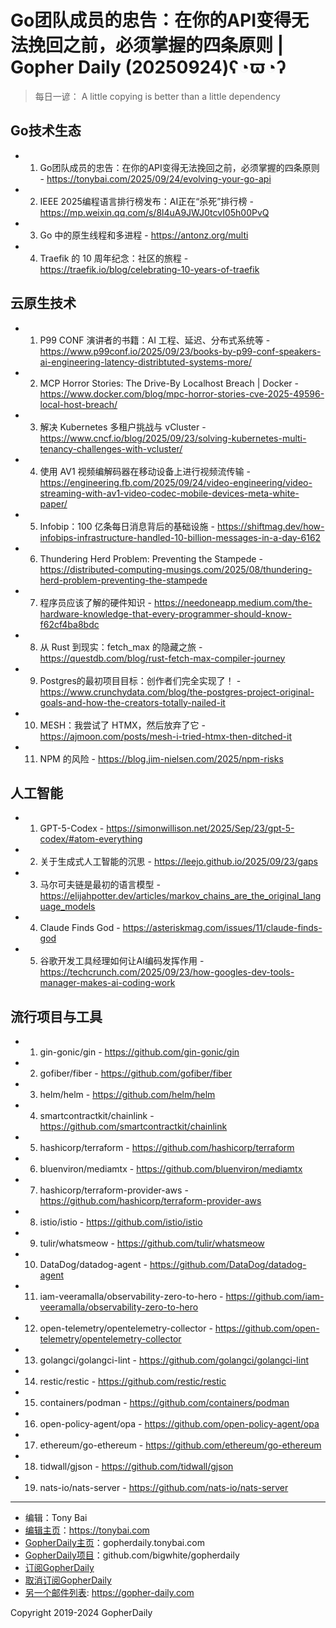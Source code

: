 # Go团队成员的忠告：在你的API变得无法挽回之前，必须掌握的四条原则 | Gopher Daily (20250924)ʕ◔ϖ◔ʔ

>每日一谚： A little copying is better than a little dependency

## Go技术生态


- 1. Go团队成员的忠告：在你的API变得无法挽回之前，必须掌握的四条原则 - https://tonybai.com/2025/09/24/evolving-your-go-api

- 2. IEEE 2025编程语言排行榜发布：AI正在“杀死”排行榜 - https://mp.weixin.qq.com/s/8l4uA9JWJ0tcvI05h00PvQ

- 3. Go 中的原生线程和多进程 - https://antonz.org/multi

- 4. Traefik 的 10 周年纪念：社区的旅程 - https://traefik.io/blog/celebrating-10-years-of-traefik


## 云原生技术


- 1. P99 CONF 演讲者的书籍：AI 工程、延迟、分布式系统等 - https://www.p99conf.io/2025/09/23/books-by-p99-conf-speakers-ai-engineering-latency-distribtuted-systems-more/

- 2. MCP Horror Stories: The Drive-By Localhost Breach | Docker - https://www.docker.com/blog/mpc-horror-stories-cve-2025-49596-local-host-breach/

- 3. 解决 Kubernetes 多租户挑战与 vCluster - https://www.cncf.io/blog/2025/09/23/solving-kubernetes-multi-tenancy-challenges-with-vcluster/

- 4. 使用 AV1 视频编解码器在移动设备上进行视频流传输 - https://engineering.fb.com/2025/09/24/video-engineering/video-streaming-with-av1-video-codec-mobile-devices-meta-white-paper/

- 5. Infobip：100 亿条每日消息背后的基础设施 - https://shiftmag.dev/how-infobips-infrastructure-handled-10-billion-messages-in-a-day-6162

- 6. Thundering Herd Problem: Preventing the Stampede - https://distributed-computing-musings.com/2025/08/thundering-herd-problem-preventing-the-stampede

- 7. 程序员应该了解的硬件知识 - https://needoneapp.medium.com/the-hardware-knowledge-that-every-programmer-should-know-f62cf4ba8bdc

- 8. 从 Rust 到现实：fetch_max 的隐藏之旅 - https://questdb.com/blog/rust-fetch-max-compiler-journey

- 9. Postgres的最初项目目标：创作者们完全实现了！ - https://www.crunchydata.com/blog/the-postgres-project-original-goals-and-how-the-creators-totally-nailed-it

- 10. MESH：我尝试了 HTMX，然后放弃了它 - https://ajmoon.com/posts/mesh-i-tried-htmx-then-ditched-it

- 11. NPM 的风险 - https://blog.jim-nielsen.com/2025/npm-risks


## 人工智能


- 1. GPT-5-Codex - https://simonwillison.net/2025/Sep/23/gpt-5-codex/#atom-everything

- 2. 关于生成式人工智能的沉思 - https://leejo.github.io/2025/09/23/gaps

- 3. 马尔可夫链是最初的语言模型 - https://elijahpotter.dev/articles/markov_chains_are_the_original_language_models

- 4. Claude Finds God - https://asteriskmag.com/issues/11/claude-finds-god

- 5. 谷歌开发工具经理如何让AI编码发挥作用 - https://techcrunch.com/2025/09/23/how-googles-dev-tools-manager-makes-ai-coding-work


## 流行项目与工具


- 1. gin-gonic/gin - https://github.com/gin-gonic/gin

- 2. gofiber/fiber - https://github.com/gofiber/fiber

- 3. helm/helm - https://github.com/helm/helm

- 4. smartcontractkit/chainlink - https://github.com/smartcontractkit/chainlink

- 5. hashicorp/terraform - https://github.com/hashicorp/terraform

- 6. bluenviron/mediamtx - https://github.com/bluenviron/mediamtx

- 7. hashicorp/terraform-provider-aws - https://github.com/hashicorp/terraform-provider-aws

- 8. istio/istio - https://github.com/istio/istio

- 9. tulir/whatsmeow - https://github.com/tulir/whatsmeow

- 10. DataDog/datadog-agent - https://github.com/DataDog/datadog-agent

- 11. iam-veeramalla/observability-zero-to-hero - https://github.com/iam-veeramalla/observability-zero-to-hero

- 12. open-telemetry/opentelemetry-collector - https://github.com/open-telemetry/opentelemetry-collector

- 13. golangci/golangci-lint - https://github.com/golangci/golangci-lint

- 14. restic/restic - https://github.com/restic/restic

- 15. containers/podman - https://github.com/containers/podman

- 16. open-policy-agent/opa - https://github.com/open-policy-agent/opa

- 17. ethereum/go-ethereum - https://github.com/ethereum/go-ethereum

- 18. tidwall/gjson - https://github.com/tidwall/gjson

- 19. nats-io/nats-server - https://github.com/nats-io/nats-server


----

- 编辑：Tony Bai
- [编辑主页](https://tonybai.com)：https://tonybai.com
- [GopherDaily主页](https://gopherdaily.tonybai.com)：gopherdaily.tonybai.com
- [GopherDaily项目](https://github.com/bigwhite/gopherdaily)：github.com/bigwhite/gopherdaily
- [订阅GopherDaily](https://gopherdaily.tonybai.com/subscribe)
- [取消订阅GopherDaily](https://gopherdaily.tonybai.com/unsubscribe)
- [另一个邮件列表](https://gopher-daily.com): https://gopher-daily.com

Copyright 2019-2024 GopherDaily
